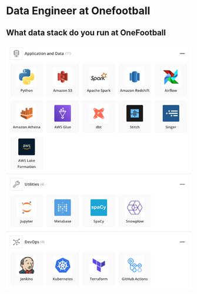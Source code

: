 # Data Engineer at Onefootball

## What data stack do you run at OneFootball

[![DataStack](img/data-insights-stackshare.png)](https://stackshare.io/onefootball/data-and-insights#stack)
